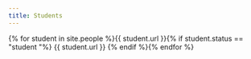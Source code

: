 ```yaml
---
title: Students
---
```


{% for student in site.people %}{{ student.url }}{% if student.status == "student "%}
{{ student.url }}
{% endif %}{% endfor %}
